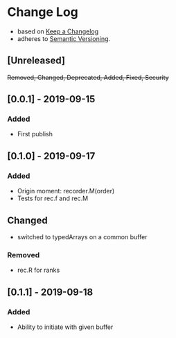 <!-- markdownlint-disable MD012 MD022 MD024 MD026 MD032 MD041 -->

# Change Log

- based on [Keep a Changelog](http://keepachangelog.com/)
- adheres to [Semantic Versioning](http://semver.org/).

## [Unreleased]
~~Removed, Changed, Deprecated, Added, Fixed, Security~~

## [0.0.1] - 2019-09-15
### Added
- First publish

## [0.1.0] - 2019-09-17
### Added
- Origin moment: recorder.M(order)
- Tests for rec.f and rec.M

## Changed
- switched to typedArrays on a common buffer

### Removed
- rec.R for ranks

## [0.1.1] - 2019-09-18
### Added
- Ability to initiate with given buffer
